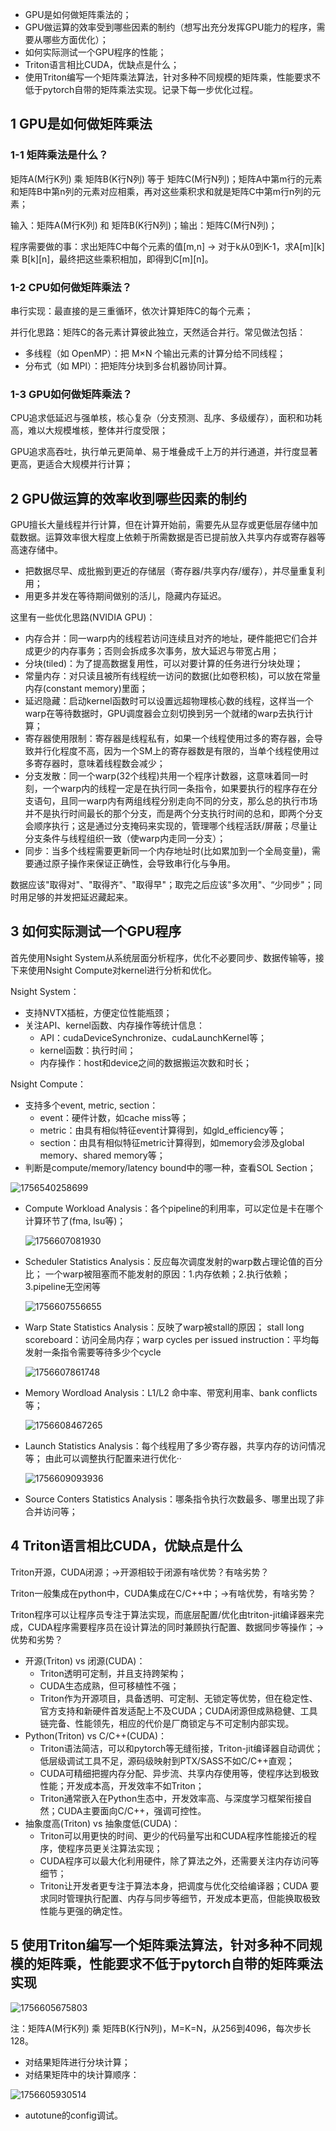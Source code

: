 * GPU是如何做矩阵乘法的；
* GPU做运算的效率受到哪些因素的制约（想写出充分发挥GPU能力的程序，需要从哪些方面优化）；
* 如何实际测试一个GPU程序的性能；
* Triton语言相比CUDA，优缺点是什么；
* 使用Triton编写一个矩阵乘法算法，针对多种不同规模的矩阵乘，性能要求不低于pytorch自带的矩阵乘法实现。记录下每一步优化过程。

## 1 GPU是如何做矩阵乘法

### 1-1 矩阵乘法是什么？

矩阵A(M行K列) 乘 矩阵B(K行N列) 等于 矩阵C(M行N列)；矩阵A中第m行的元素和矩阵B中第n列的元素对应相乘，再对这些乘积求和就是矩阵C中第m行n列的元素；

输入：矩阵A(M行K列) 和 矩阵B(K行N列)；输出：矩阵C(M行N列)；

程序需要做的事：求出矩阵C中每个元素的值[m,n] -> 对于k从0到K-1，求A[m][k] 乘 B[k][n]，最终把这些乘积相加，即得到C[m][n]。

### 1-2 CPU如何做矩阵乘法？

串行实现：最直接的是三重循环，依次计算矩阵C的每个元素；

并行化思路：矩阵C的各元素计算彼此独立，天然适合并行。常见做法包括：

* 多线程（如 OpenMP）：把 M×N 个输出元素的计算分给不同线程；
* 分布式（如 MPI）：把矩阵分块到多台机器协同计算。

### 1-3 GPU如何做矩阵乘法？

CPU追求低延迟与强单核，核心复杂（分支预测、乱序、多级缓存），面积和功耗高，难以大规模堆核，整体并行度受限；

GPU追求高吞吐，执行单元更简单、易于堆叠成千上万的并行通道，并行度显著更高，更适合大规模并行计算；

## 2 GPU做运算的效率收到哪些因素的制约

GPU擅长大量线程并行计算，但在计算开始前，需要先从显存或更低层存储中加载数据。运算效率很大程度上依赖于所需数据是否已提前放入共享内存或寄存器等高速存储中。

* 把数据尽早、成批搬到更近的存储层（寄存器/共享内存/缓存），并尽量重复利用；
* 用更多并发在等待期间做别的活儿，隐藏内存延迟。

这里有一些优化思路(NVIDIA GPU)：

* 内存合并：同一warp内的线程若访问连续且对齐的地址，硬件能把它们合并成更少的内存事务；否则会拆成多次事务，放大延迟与带宽占用；
* 分块(tiled)：为了提高数据复用性，可以对要计算的任务进行分块处理；
* 常量内存：对只读且被所有线程统一访问的数据(比如卷积核)，可以放在常量内存(constant memory)里面；
* 延迟隐藏：启动kernel函数时可以设置远超物理核心数的线程，这样当一个warp在等待数据时，GPU调度器会立刻切换到另一个就绪的warp去执行计算；
* 寄存器使用限制：寄存器是线程私有，如果一个线程使用过多的寄存器，会导致并行化程度不高，因为一个SM上的寄存器数是有限的，当单个线程使用过多寄存器时，意味着线程数会减少；
* 分支发散：同一个warp(32个线程)共用一个程序计数器，这意味着同一时刻，一个warp内的线程一定是在执行同一条指令，如果要执行的程序存在分支语句，且同一warp内有两组线程分别走向不同的分支，那么总的执行市场并不是执行时间最长的那个分支，而是两个分支执行时间的总和，即两个分支会顺序执行；这是通过分支掩码来实现的，管理哪个线程活跃/屏蔽；尽量让分支条件与线程组织一致（使warp内走同一分支）；
* 同步：当多个线程需要更新同一个内存地址时(比如累加到一个全局变量)，需要通过原子操作来保证正确性，会导致串行化与争用。

数据应该"取得对"、"取得齐"、"取得早"；取完之后应该"多次用"、“少同步"；同时用足够的并发把延迟藏起来。

## 3 如何实际测试一个GPU程序

首先使用Nsight System从系统层面分析程序，优化不必要同步、数据传输等，接下来使用Nsight Compute对kernel进行分析和优化。

Nsight System：

* 支持NVTX插桩，方便定位性能瓶颈；
* 关注API、kernel函数、内存操作等统计信息：
  * API：cudaDeviceSynchronize、cudaLaunchKernel等；
  * kernel函数：执行时间；
  * 内存操作：host和device之间的数据搬运次数和时长；

Nsight Compute：

* 支持多个event, metric, section：
  * event：硬件计数，如cache miss等；
  * metric：由具有相似特征event计算得到，如gld_efficiency等；
  * section：由具有相似特征metric计算得到，如memory会涉及global memory、shared memory等；
* 判断是compute/memory/latency bound中的哪一种，查看SOL Section；

![1756540258699](image/final/1756540258699.png)

* Compute Workload Analysis：各个pipeline的利用率，可以定位是卡在哪个计算环节了(fma, lsu等\)；

  ![1756607081930](image/final/1756607081930.png)
* Scheduler Statistics Analysis：反应每次调度发射的warp数占理论值的百分比；
  一个warp被阻塞而不能发射的原因：1.内存依赖；2.执行依赖；3.pipeline无空闲等

  ![1756607556655](image/final/1756607556655.png)
* Warp State Statistics Analysis：反映了warp被stall的原因；
  stall long scoreboard：访问全局内存；warp cycles per issued instruction：平均每发射一条指令需要等待多少个cycle

  ![1756607861748](image/final/1756607861748.png)
* Memory Wordload Analysis：L1/L2 命中率、带宽利用率、bank conflicts等；

  ![1756608467265](image/final/1756608467265.png)
* Launch Statistics Analysis：每个线程用了多少寄存器，共享内存的访问情况等；
  由此可以调整执行配置来进行优化··

  ![1756609093936](image/final/1756609093936.png)
* Source Conters Statistics Analysis：哪条指令执行次数最多、哪里出现了非合并访问等；

## 4 Triton语言相比CUDA，优缺点是什么

Triton开源，CUDA闭源；->开源相较于闭源有啥优势？有啥劣势？

Triton一般集成在python中，CUDA集成在C/C++中；->有啥优势，有啥劣势？

Triton程序可以让程序员专注于算法实现，而底层配置/优化由triton-jit编译器来完成，CUDA程序需要程序员在设计算法的同时兼顾执行配置、数据同步等操作；->优势和劣势？

* 开源(Triton) vs 闭源(CUDA)：
  * Triton透明可定制，并且支持跨架构；
  * CUDA生态成熟，但可移植性不强；
  * Triton作为开源项目，具备透明、可定制、无锁定等优势，但在稳定性、官方支持和新硬件首发适配上不及CUDA；CUDA闭源但成熟稳健、工具链完备、性能领先，相应的代价是厂商锁定与不可定制内部实现。
* Python(Triton) vs C/C++(CUDA)：
  * Triton语法简洁，可以和pytorch等无缝衔接，Triton-jit编译器自动调优；低层级调试工具不足，源码级映射到PTX/SASS不如C/C++直观；
  * CUDA可精细把握内存分配、异步流、共享内存使用等，使程序达到极致性能；开发成本高，开发效率不如Triton；
  * Triton通常嵌入在Python生态中，开发效率高、与深度学习框架衔接自然；CUDA主要面向C/C++，强调可控性。
* 抽象度高(Triton) vs 抽象度低(CUDA)：
  * Triton可以用更快的时间、更少的代码量写出和CUDA程序性能接近的程序，使程序员更关注算法实现；
  * CUDA程序可以最大化利用硬件，除了算法之外，还需要关注内存访问等细节；
  * Triton让开发者更专注于算法本身，把调度与优化交给编译器；CUDA 要求同时管理执行配置、内存与同步等细节，开发成本更高，但能换取极致性能与更强的确定性。

## 5 使用Triton编写一个矩阵乘法算法，针对多种不同规模的矩阵乘，性能要求不低于pytorch自带的矩阵乘法实现

![1756605675803](image/final/1756605675803.png)

注：矩阵A(M行K列) 乘 矩阵B(K行N列)，M=K=N，从256到4096，每次步长128。

* 对结果矩阵进行分块计算；
* 对结果矩阵中的块计算顺序：

![1756605930514](image/final/1756605930514.png)

* autotune的config调试。
